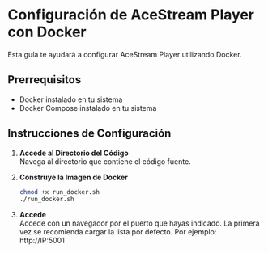 # Configuración de AceStream Player con Docker

Esta guía te ayudará a configurar AceStream Player utilizando Docker.

## Prerrequisitos

- Docker instalado en tu sistema
- Docker Compose instalado en tu sistema

## Instrucciones de Configuración

1. **Accede al Directorio del Código**  
   Navega al directorio que contiene el código fuente. 

2. **Construye la Imagen de Docker**  
   ```bash
   chmod +x run_docker.sh
   ./run_docker.sh
   ```
   
3. **Accede**  
   Accede con un navegador por el puerto que hayas indicado. La primera vez se recomienda cargar la lista por defecto. Por ejemplo: http://IP:5001


